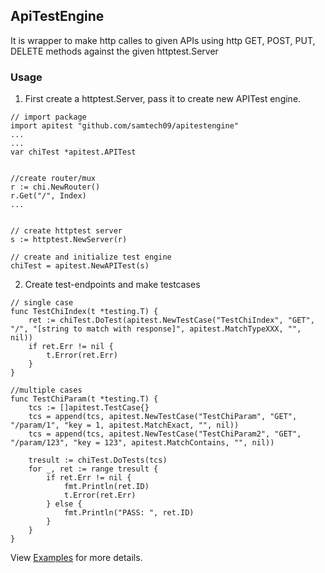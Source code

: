 ## ApiTestEngine
It is wrapper to make http calles to given APIs using http GET, POST, PUT, DELETE methods against the given httptest.Server


### Usage
1. First create a httptest.Server, pass it to create new APITest engine.

```
// import package
import apitest "github.com/samtech09/apitestengine"
...
...
var chiTest *apitest.APITest


//create router/mux
r := chi.NewRouter()
r.Get("/", Index)
...


// create httptest server
s := httptest.NewServer(r)

// create and initialize test engine
chiTest = apitest.NewAPITest(s)
```

2. Create test-endpoints and make testcases

```
// single case
func TestChiIndex(t *testing.T) {
	ret := chiTest.DoTest(apitest.NewTestCase("TestChiIndex", "GET", "/", "[string to match with response]", apitest.MatchTypeXXX, "", nil))
	if ret.Err != nil {
		t.Error(ret.Err)
	}
}

//multiple cases
func TestChiParam(t *testing.T) {
	tcs := []apitest.TestCase{}
	tcs = append(tcs, apitest.NewTestCase("TestChiParam", "GET", "/param/1", "key = 1, apitest.MatchExact, "", nil))
	tcs = append(tcs, apitest.NewTestCase("TestChiParam2", "GET", "/param/123", "key = 123", apitest.MatchContains, "", nil))

	tresult := chiTest.DoTests(tcs)
	for _, ret := range tresult {
		if ret.Err != nil {
			fmt.Println(ret.ID)
			t.Error(ret.Err)
		} else {
			fmt.Println("PASS: ", ret.ID)
		}
	}
}
```

View [Examples](https://github.com/samtech09/apitestengine/tree/master/example) for more details.
